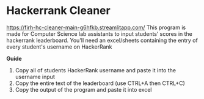 # Hackerrank Cleaner
https://firh-hc-cleaner-main-g6hfkb.streamlitapp.com/
This program is made for Computer Science lab assistants to input students’ scores in the hackerrank leaderboard. You'll need an excel/sheets containing the entry of every student's username on HackerRank

**Guide**
1. Copy all of students HackerRank username and paste it into the username input
2. Copy the entire text of the leaderboard (use CTRL+A then CTRL+C)
3. Copy the output of the program and paste it into excel
